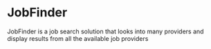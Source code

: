# JobFinder
 JobFinder is a job search solution that looks into many providers and display results from all the available job providers
